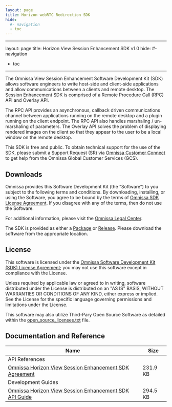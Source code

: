 ```yaml
---
layout: page
title: Horizon webRTC Redirection SDK
hide:
  #- navigation
  - toc
---
```

---
layout: page
title: Horizon View Session Enhancement SDK v1.0
hide:
  #- navigation
  - toc
---

The Omnissa View Session Enhancement Software Development Kit (SDK) allows software engineers to write host-side and client-side applications and allow communications between a clients and remote desktop. The Session Enhancement SDK is comprised of a Remote Procedure Call (RPC) API and Overlay API.

The RPC API provides an asynchronous, callback driven communications channel between applications running on the remote desktop and a plugin running on the client endpoint. The RPC API also handles marshaling / un-marshaling of parameters. The Overlay API solves the problem of displaying rendered images on the client so that they appear to the user to be a local window on the remote desktop.

This SDK is free and public. To obtain technical support for the use of the SDK, please submit a Support Request (SR) via [Omnissa Customer Connect](https://customerconnect.omnissa.com/home) to get help from the Omnissa Global Customer Services (GCS).

## Downloads

Omnissa provides this Software Development Kit (the “Software”) to you subject to the following terms and conditions. By downloading, installing, or using the Software, you agree to be bound by the terms of [Omnissa SDK License Agreement](https://static.omnissa.com/sites/default/files/omnissa-sdk-agreement.pdf). If you disagree with any of the terms, then do not use the Software.

For additional information, please visit the [Omnissa Legal Center](https://www.omnissa.com/legal-center/).

The SDK is provided as either a [Package](https://github.com/orgs/euc-releases/packages?repo_name=horizon-rdpbridge-sdk) or [Release](https://github.com/euc-releases/horizon-rdpbridge-sdk/releases/tag/3.3.0). Please download the software from the appropriate location.

## License

This software is licensed under the [Omnissa Software Development Kit (SDK) License Agreement](https://static.omnissa.com/sites/default/files/omnissa-sdk-agreement.pdf); you may not use this software except in compliance with the License.

Unless required by applicable law or agreed to in writing, software distributed under the License is distributed on an "AS IS" BASIS, WITHOUT WARRANTIES OR CONDITIONS OF ANY KIND, either express or implied. See the License for the specific language governing permissions and limitations under the License.

This software may also utilize Third-Pary Open Source Software as detailed within the [open_source_licenses.txt](open_source_licenses.txt) file.

## Documentation and Reference

| Name | Size |
| --- | --- |
| API References |   |
| [Omnissa Horizon View Session Enhancement SDK Agreement](View%20Session%20Enhancement%20SDK%20Agreement%201.0%20(FINAL).pdf) | 231.9  KB |
| Development Guides |   |
| [Omnissa Horizon View Session Enhancement SDK API Guide](VSESDKGuide.pdf) | 294.5  KB |

